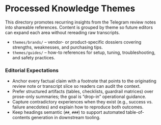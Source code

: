 # Processed Knowledge Themes

This directory promotes recurring insights from the Telegram review notes into shareable references.
Content is grouped by theme so future editors can expand each area without rereading raw transcripts.

- `themes/brands/` – vendor- or product-specific dossiers covering strengths, weaknesses, and purchasing tips.
- `themes/guides/` – how-to references for setup, tuning, troubleshooting, and safety practices.

### Editorial Expectations
- Anchor every factual claim with a footnote that points to the originating review note or transcript slice so readers can audit the context.
- Prefer structured artifacts (tables, checklists, guardrail matrices) over prose-only summaries; the goal is “drop-in” operational guidance.
- Capture contradictory experiences when they exist (e.g., success vs. failure anecdotes) and explain how to reproduce both outcomes.
- Keep headings semantic (`##`, `###`) to support automated table-of-contents generation in downstream tooling.
